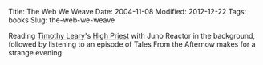Title: The Web We Weave
Date: 2004-11-08
Modified: 2012-12-22
Tags: books
Slug: the-web-we-weave

Reading <a href="http://en.wikipedia.org/wiki/Timothy_Leary" >Timothy Leary</a>'s <a href="http://www.amazon.com/exec/obidos/ASIN/0914171801/qid=1099976708/sr=2-1/ref=pd_ka_b_2_1/104-9475980-4331926" >High Priest</a> with Juno Reactor in the background, followed by listening to an episode of Tales From the Afternow makes for a strange evening.
